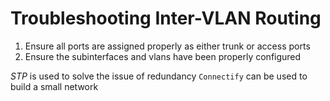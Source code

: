 #  Troubleshooting Inter-VLAN Routing
1. Ensure all ports are assigned properly as either trunk or access ports
2. Ensure the subinterfaces and vlans have been properly configured

*STP*  is used to solve the issue of redundancy
`Connectify` can be used to build a small network